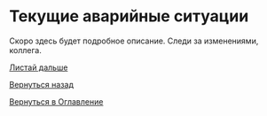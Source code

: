 # Текущие аварийные ситуации

Скоро здесь будет подробное описание. Следи за изменениями, коллега.

[Листай дальше](077-smartstatus)

[Вернуться назад](060-dashboards)

[Вернуться в Оглавление](Readme.md)